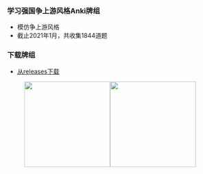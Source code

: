 ### 学习强国争上游风格Anki牌组

* 模仿争上游风格
* 截止2021年1月，共收集1844道题

### 下载牌组
* [从releases下载](https://github.com/hydjan/Anki-XueXiQiangGuo/releases)

<figure>
  <img src="https://github.com/hydjan/Anki-XueXiQiangGuo/blob/main/front.png?raw=true" width="200"/><img src="https://github.com/hydjan/Anki-XueXiQiangGuo/blob/main/back.png?raw=true" width="200"/>
</figure>


